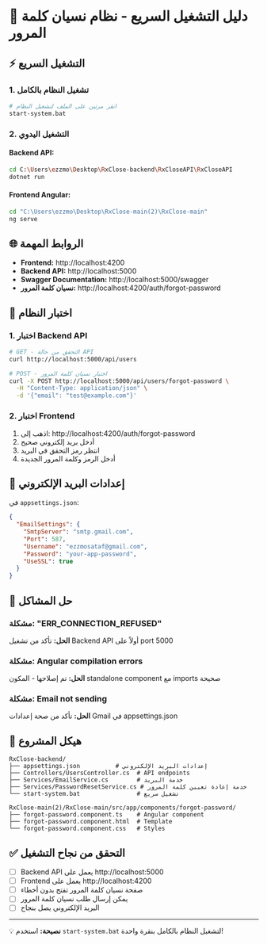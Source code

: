 # 🚀 دليل التشغيل السريع - نظام نسيان كلمة المرور

## ⚡ التشغيل السريع

### 1. **تشغيل النظام بالكامل**
```bash
# انقر مرتين على الملف لتشغيل النظام
start-system.bat
```

### 2. **التشغيل اليدوي**

#### Backend API:
```bash
cd C:\Users\ezzmo\Desktop\RxClose-backend\RxCloseAPI\RxCloseAPI
dotnet run
```

#### Frontend Angular:
```bash
cd "C:\Users\ezzmo\Desktop\RxClose-main(2)\RxClose-main"
ng serve
```

## 🌐 الروابط المهمة

- **Frontend:** http://localhost:4200
- **Backend API:** http://localhost:5000
- **Swagger Documentation:** http://localhost:5000/swagger
- **نسيان كلمة المرور:** http://localhost:4200/auth/forgot-password

## 🧪 اختبار النظام

### 1. **اختبار Backend API**
```bash
# GET - التحقق من حالة API
curl http://localhost:5000/api/users

# POST - اختبار نسيان كلمة المرور
curl -X POST http://localhost:5000/api/users/forgot-password \
  -H "Content-Type: application/json" \
  -d '{"email": "test@example.com"}'
```

### 2. **اختبار Frontend**
1. اذهب إلى: http://localhost:4200/auth/forgot-password
2. أدخل بريد إلكتروني صحيح
3. انتظر رمز التحقق في البريد
4. أدخل الرمز وكلمة المرور الجديدة

## 📧 إعدادات البريد الإلكتروني

في `appsettings.json`:
```json
{
  "EmailSettings": {
    "SmtpServer": "smtp.gmail.com",
    "Port": 587,
    "Username": "ezzmosataf@gmail.com",
    "Password": "your-app-password",
    "UseSSL": true
  }
}
```

## 🔧 حل المشاكل

### مشكلة: "ERR_CONNECTION_REFUSED"
**الحل:** تأكد من تشغيل Backend API أولاً على port 5000

### مشكلة: Angular compilation errors
**الحل:** تم إصلاحها - المكون standalone component مع imports صحيحة

### مشكلة: Email not sending
**الحل:** تأكد من صحة إعدادات Gmail في appsettings.json

## 📁 هيكل المشروع

```
RxClose-backend/
├── appsettings.json          # إعدادات البريد الإلكتروني
├── Controllers/UsersController.cs  # API endpoints
├── Services/EmailService.cs        # خدمة البريد
├── Services/PasswordResetService.cs # خدمة إعادة تعيين كلمة المرور
└── start-system.bat                # تشغيل سريع

RxClose-main(2)/RxClose-main/src/app/components/forgot-password/
├── forgot-password.component.ts    # Angular component
├── forgot-password.component.html  # Template
└── forgot-password.component.css   # Styles
```

## ✅ التحقق من نجاح التشغيل

- [ ] Backend API يعمل على http://localhost:5000
- [ ] Frontend يعمل على http://localhost:4200  
- [ ] صفحة نسيان كلمة المرور تفتح بدون أخطاء
- [ ] يمكن إرسال طلب نسيان كلمة المرور
- [ ] البريد الإلكتروني يصل بنجاح

---
💡 **نصيحة:** استخدم `start-system.bat` لتشغيل النظام بالكامل بنقرة واحدة! 